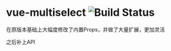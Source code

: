 # vue-multiselect ![Build Status](https://circleci.com/gh/monterail/vue-multiselect/tree/master.svg?style=shield&circle-token=5c931ff28fd12587610f835472becdd514d09cef)

在原版本基础上大幅度修改了内置Props，并做了大量扩展，更加灵活

之后补上API